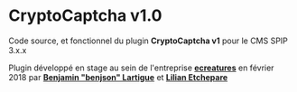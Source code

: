 # CryptoCaptcha v1.0

Code source, et fonctionnel du plugin **CryptoCaptcha v1** pour le CMS SPIP 3.x.x

Plugin développé en stage au sein de l'entreprise **<a href="http://e-creatures.com">ecreatures</a>** en février 2018 par **<a href="https://benjaminlartigue.wordpress.com/">Benjamin "benjson" Lartigue</a>** et **<a href="http://lilian-etchepare.com">Lilian Etchepare</a>**
